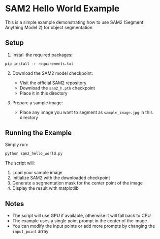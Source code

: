 # SAM2 Hello World Example

This is a simple example demonstrating how to use SAM2 (Segment Anything Model 2) for object segmentation.

## Setup

1. Install the required packages:
```bash
pip install -r requirements.txt
```

2. Download the SAM2 model checkpoint:
   - Visit the official SAM2 repository
   - Download the `sam2_h.pth` checkpoint
   - Place it in this directory

3. Prepare a sample image:
   - Place any image you want to segment as `sample_image.jpg` in this directory

## Running the Example

Simply run:
```bash
python sam2_hello_world.py
```

The script will:
1. Load your sample image
2. Initialize SAM2 with the downloaded checkpoint
3. Generate a segmentation mask for the center point of the image
4. Display the result with matplotlib

## Notes

- The script will use GPU if available, otherwise it will fall back to CPU
- The example uses a single point prompt in the center of the image
- You can modify the input points or add more prompts by changing the `input_point` array

